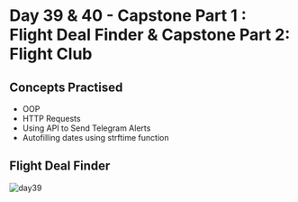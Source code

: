 # Day 39 & 40 - Capstone Part 1 : Flight Deal Finder & Capstone Part 2: Flight Club
## Concepts Practised
- OOP
- HTTP Requests
- Using API to Send Telegram Alerts
- Autofilling dates using strftime function
## Flight Deal Finder
![day39]()
